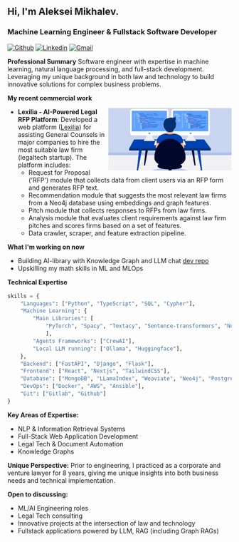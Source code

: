 ## Hi, I'm Aleksei Mikhalev.
### Machine Learning Engineer & Fullstack Software Developer

[![Github](https://img.shields.io/badge/-Github-000?style=flat&logo=Github&logoColor=white)](https://github.com/AlekseiMikhalev)
[![Linkedin](https://img.shields.io/badge/-LinkedIn-blue?style=flat&logo=Linkedin&logoColor=white)](https://www.linkedin.com/in/aleksmihalev/)
[![Gmail](https://img.shields.io/badge/-Gmail-c14438?style=flat&logo=Gmail&logoColor=white)](mailto:mikhalev.aleksei1@gmail.com)

**Professional Summary**
Software engineer with expertise in machine learning, natural language processing, and full-stack development. Leveraging my unique background in both law and technology to build innovative solutions for complex business problems.

<!-- Talking about you -->
**My recent commercial work**

<!-- Any image aligned to the right. Beware the width -->
<img width="55%" align="right" alt="Github" src="https://github.com/AlekseiMikhalev/AlekseiMikhalev/blob/main/sources/logo2.webp" />

- **Lexilia - AI-Powered Legal RFP Platform**: Developed a web platform ([Lexilia](https://lexilia.net)) for assisting General Counsels in major companies to hire the most suitable law firm (legaltech startup). The platform includes:
  - Request for Proposal ('RFP') module that collects data from client users via an RFP form and generates RFP text.
  - Recommendation module that suggests the most relevant law firms from a Neo4j database using embeddings and graph features.
  - Pitch module that collects responses to RFPs from law firms.
  - Analysis module that evaluates client requirements against law firm pitches and scores firms based on a set of features.
  - Data crawler, scraper, and feature extraction pipeline.

**What I'm working on now**
- Building AI-library with Knowledge Graph and LLM chat [dev repo](https://github.com/AlekseiMikhalev/ai-library.git)
- Upskilling my math skills in ML and MLOps

**Technical Expertise**

```python
skills = {
    "Languages": ["Python", "TypeScript", "SQL", "Cypher"],
    "Machine Learning": {
        "Main Libraries": [
            "PyTorch", "Spacy", "Textacy", "Sentence-transformers", "Numpy", "Pandas", "Scikit-learn"
            ],
        "Agents Frameworks": ["CrewAI"],
        "Local LLM running": ["Ollama", "Huggingface"],
    },
    "Backend": ["FastAPI", "Django", "Flask"],
    "Frontend": ["React", "Nextjs", "TailwindCSS"],
    "Database": ["MongoDB", "LLamaIndex", "Weaviate", "Neo4j", "PostgreSQL", "Redis"],
    "DevOps": ["Docker", "AWS", "Ansible"],
    "Git": ["Gitlab", "Github"]
}
```

**Key Areas of Expertise:**
- NLP & Information Retrieval Systems
- Full-Stack Web Application Development
- Legal Tech & Document Automation
- Knowledge Graphs

**Unique Perspective:**
Prior to engineering, I practiced as a corporate and venture lawyer for 8 years, giving me unique insights into both business needs and technical implementation.

**Open to discussing:**
- ML/AI Engineering roles
- Legal Tech consulting
- Innovative projects at the intersection of law and technology
- Fullstack applications powered by LLM, RAG (including Graph RAGs)
